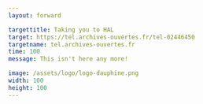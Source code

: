 ```yaml
---
layout: forward

targettitle: Taking you to HAL
target: https://tel.archives-ouvertes.fr/tel-02446450
targetname: tel.archives-ouvertes.fr
time: 100
message: This isn't here any more!

image: /assets/logo/logo-dauphine.png
width: 100
height: 100
---
```

